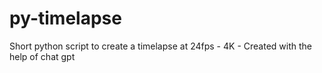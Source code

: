 # py-timelapse
Short python script to create a timelapse at 24fps - 4K - Created with the help of chat gpt
